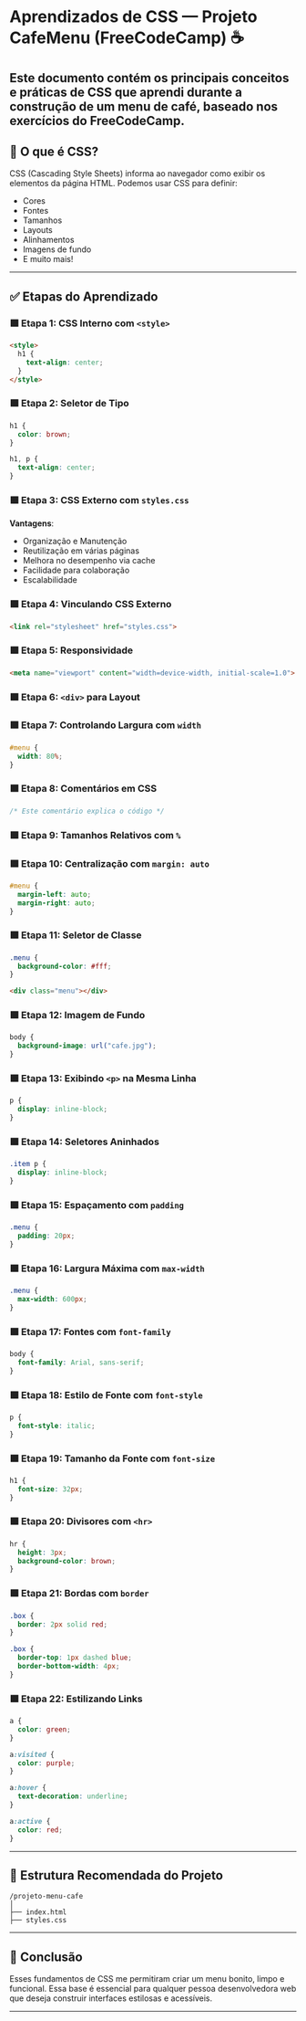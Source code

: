 # Aprendizados de CSS — Projeto CafeMenu (FreeCodeCamp) ☕

Este documento contém os principais conceitos e práticas de CSS que aprendi durante a construção de um menu de café, baseado nos exercícios do FreeCodeCamp.
---

## 🧠 O que é CSS?

CSS (Cascading Style Sheets) informa ao navegador como exibir os elementos da página HTML. Podemos usar CSS para definir:

- Cores
- Fontes
- Tamanhos
- Layouts
- Alinhamentos
- Imagens de fundo
- E muito mais!

---

## ✅ Etapas do Aprendizado

### 🟩 Etapa 1: CSS Interno com `<style>`
```html
<style>
  h1 {
    text-align: center;
  }
</style>
```

### 🟩 Etapa 2: Seletor de Tipo
```css
h1 {
  color: brown;
}

h1, p {
  text-align: center;
}
```

### 🟩 Etapa 3: CSS Externo com `styles.css`
**Vantagens**:
- Organização e Manutenção
- Reutilização em várias páginas
- Melhora no desempenho via cache
- Facilidade para colaboração
- Escalabilidade

### 🟩 Etapa 4: Vinculando CSS Externo
```html
<link rel="stylesheet" href="styles.css">
```

### 🟩 Etapa 5: Responsividade
```html
<meta name="viewport" content="width=device-width, initial-scale=1.0">
```

### 🟩 Etapa 6: `<div>` para Layout

### 🟩 Etapa 7: Controlando Largura com `width`
```css
#menu {
  width: 80%;
}
```

### 🟩 Etapa 8: Comentários em CSS
```css
/* Este comentário explica o código */
```

### 🟩 Etapa 9: Tamanhos Relativos com `%`

### 🟩 Etapa 10: Centralização com `margin: auto`
```css
#menu {
  margin-left: auto;
  margin-right: auto;
}
```

### 🟩 Etapa 11: Seletor de Classe
```css
.menu {
  background-color: #fff;
}
```

```html
<div class="menu"></div>
```

### 🟩 Etapa 12: Imagem de Fundo
```css
body {
  background-image: url("cafe.jpg");
}
```

### 🟩 Etapa 13: Exibindo `<p>` na Mesma Linha
```css
p {
  display: inline-block;
}
```

### 🟩 Etapa 14: Seletores Aninhados
```css
.item p {
  display: inline-block;
}
```

### 🟩 Etapa 15: Espaçamento com `padding`
```css
.menu {
  padding: 20px;
}
```

### 🟩 Etapa 16: Largura Máxima com `max-width`
```css
.menu {
  max-width: 600px;
}
```

### 🟩 Etapa 17: Fontes com `font-family`
```css
body {
  font-family: Arial, sans-serif;
}
```

### 🟩 Etapa 18: Estilo de Fonte com `font-style`
```css
p {
  font-style: italic;
}
```

### 🟩 Etapa 19: Tamanho da Fonte com `font-size`
```css
h1 {
  font-size: 32px;
}
```

### 🟩 Etapa 20: Divisores com `<hr>`
```css
hr {
  height: 3px;
  background-color: brown;
}
```

### 🟩 Etapa 21: Bordas com `border`
```css
.box {
  border: 2px solid red;
}

.box {
  border-top: 1px dashed blue;
  border-bottom-width: 4px;
}
```

### 🟩 Etapa 22: Estilizando Links
```css
a {
  color: green;
}

a:visited {
  color: purple;
}

a:hover {
  text-decoration: underline;
}

a:active {
  color: red;
}
```

---

## 📁 Estrutura Recomendada do Projeto

```
/projeto-menu-cafe
│
├── index.html
├── styles.css
```

---

## 🚀 Conclusão

Esses fundamentos de CSS me permitiram criar um menu bonito, limpo e funcional. Essa base é essencial para qualquer pessoa desenvolvedora web que deseja construir interfaces estilosas e acessíveis.

---
